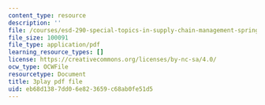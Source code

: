 ```yaml
---
content_type: resource
description: ''
file: /courses/esd-290-special-topics-in-supply-chain-management-spring-2005/eb68d1387dd06e823659c68ab0fe51d5_wvLUlPCbc5s.pdf
file_size: 100091
file_type: application/pdf
learning_resource_types: []
license: https://creativecommons.org/licenses/by-nc-sa/4.0/
ocw_type: OCWFile
resourcetype: Document
title: 3play pdf file
uid: eb68d138-7dd0-6e82-3659-c68ab0fe51d5
---
```

